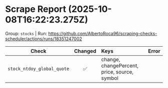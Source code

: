 # Scrape Report (2025-10-08T16:22:23.275Z)

Group: `stocks`  |  Run: https://github.com/AlbertoRoca96/scraping-checks-scheduler/actions/runs/18351247002

| Check | Changed | Keys | Error |
|---|:---:|:--|:--|
| `stock_ntdoy_global_quote` | ✅ | change, changePercent, price, source, symbol |  |

